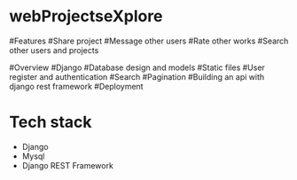 # webProjectseXplore

#Features
#Share project
#Message other users
#Rate other works
#Search other users and projects


#Overview
#Django
#Database design and models
#Static files
#User register and authentication
#Search
#Pagination
#Building an api with django rest framework
#Deployment


# Tech stack
* Django
* Mysql
* Django REST Framework
